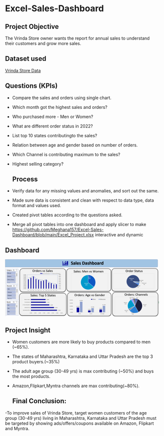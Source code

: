 # Excel-Sales-Dashboard
## **Project Objective**
The Vrinda Store owner wants the report for annual sales to understand their customers and grow more sales.

## **Dataset used**
<a href="https://github.com/Krishnkumar542/Vrinda-Store-Data-Analysis/blob/main/Vrinda%20Store%20Data.xlsx">Vrinda Store Data</a>

## **Questions (KPIs)**

- Compare the sales and orders using single chart.
- Which month got the highest sales and orders?
- Who purchased more - Men or Women?
- What are different order status in 2022?
- List top 10 states contributingto the sales?
- Relation between age and gender based on number of orders.
- Which Channel is contributing maximum to the sales?
- Highest selling category?

  ## **Process**

- Verify data for any missing values and anomalies, and sort out the same.
- Made sure data is consistent and clean with respect to data type, data format and values used.
- Created pivot tables according to the questions asked.
- Merge all pivot tables into one dashboard and apply slicer to make https://github.com/Meghana157/Excel-Sales-Dashboard/blob/main/Excel_Project.xlsx interactive and dynamic

## **Dashboard**

![Alt text of the image](https://github.com/Meghana157/Excel-Sales-Dashboard/blob/main/Dashboard.png)

## **Project Insight**

- Women customers are more likely to buy products compared to men (~65%).
- The states of Maharashtra, Karnataka and Uttar Pradesh are the top 3 product buyers.(~35%)
- The adult age group (30-49 yrs) is max contributing (~50%) and buys the most products.
- Amazon,Flipkart,Myntra channels are max contributing(~80%).

  ## **Final Conclusion:**
-To improve sales of Vrinda Store, target women customers of the age group (30-49 yrs) living in Maharashtra, Karnataka and Uttar Pradesh must be targeted by showing ads/offers/coupons available on Amazon, Flipkart and Myntra.
  




